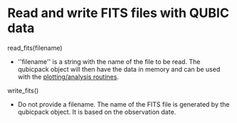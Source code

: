 # Read and write FITS files with QUBIC data

read_fits(filename)

* ''filename'' is a string with the name of the file to be read.  The qubicpack object will then have the data in memory and can be used with the [plotting/analysis routines](plot-analysis).

write_fits()

* Do not provide a filename.  The name of the FITS file is generated by the qubicpack object.  It is based on the observation date.

